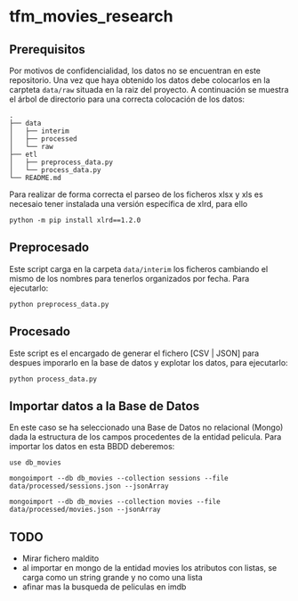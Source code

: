 # tfm_movies_research

## Prerequisitos
Por motivos de confidencialidad, los datos no se encuentran en este repositorio. Una vez que haya obtenido los datos debe colocarlos en la carpteta ```data/raw``` situada en la raiz del proyecto. A continuación se muestra el árbol de directorio para una correcta colocación de los datos:

```
.
├── data
│   ├── interim
│   ├── processed
│   └── raw
├── etl
│   ├── preprocess_data.py
│   └── process_data.py
└── README.md

```

Para realizar de forma correcta el parseo de los ficheros xlsx y xls es necesaio tener instalada una versión específica de xlrd, para ello

```
python -m pip install xlrd==1.2.0
```

## Preprocesado

Este script carga en la carpeta ```data/interim``` los ficheros cambiando el mismo de los nombres para tenerlos organizados por fecha. Para ejecutarlo:

```
python preprocess_data.py
```

## Procesado

Este script es el encargado de generar el fichero [CSV | JSON] para despues imporarlo en la base de datos y explotar los datos, para ejecutarlo:

```
python process_data.py
```


## Importar datos a la Base de Datos

En este caso se ha seleccionado una Base de Datos no relacional (Mongo) dada la estructura de los campos procedentes de la entidad pelicula. Para importar los datos en esta BBDD deberemos:

```
use db_movies

mongoimport --db db_movies --collection sessions --file data/processed/sessions.json --jsonArray

mongoimport --db db_movies --collection movies --file data/processed/movies.json --jsonArray
```

## TODO

- Mirar fichero maldito
- al importar en mongo de la entidad movies los atributos con listas, se carga como un string grande y no como una lista
- afinar mas la busqueda de peliculas en imdb